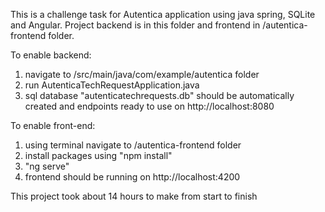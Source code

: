 This is a challenge task for Autentica application using java spring, SQLite and Angular.
Project backend is in this folder and frontend in /autentica-frontend folder.

To enable backend:
 1. navigate to /src/main/java/com/example/autentica folder
 2. run AutenticaTechRequestApplication.java
 3. sql database "autenticatechrequests.db" should be automatically created and endpoints ready to use on http://localhost:8080

To enable front-end:
 1. using terminal navigate to /autentica-frontend folder
 2. install packages using "npm install"
 3. "ng serve"
 4. frontend should be running on http://localhost:4200

This project took about 14 hours to make from start to finish
